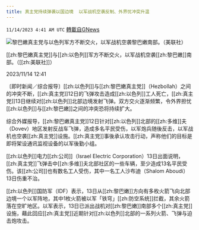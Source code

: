 ```yaml
---
title: 真主党持续弹袭以国边境  以军战机空袭反制、外界忧冲突升温
---
```

`11/14/2023 4:41 AM UTC` [轉載自GNews](https://gnews.org/articles/1974068)

![黎巴嫩真主党与以色列军方不断交火，以军战机空袭黎巴嫩南部。（美联社）](https://img.ltn.com.tw/Upload/news/600/2023/11/14/php2nbnLT.jpg "黎巴嫩真主党与以色列军方不断交火，以军战机空袭黎巴嫩南部。（美联社）")

[[zh:黎巴嫩真主党]]与[[zh:以色列]]军方不断交火，以军战机空袭[[zh:黎巴嫩]]南部。（[[zh:美联社]]）

2023/11/14 12:41

〔即时新闻／综合报导〕[[zh:以色列]]与[[zh:黎巴嫩真主党]]（Hezbollah）之间的冲突不断，[[zh:真主党]]12日的飞弹攻击造成[[zh:以色列]]工人死亡，[[zh:真主党]]13日继续对[[zh:以色列]]北部边境发射飞弹。双方交火逐渐频繁，令外界担忧[[zh:以色列]]与[[zh:黎巴嫩]]之间的冲突恐将持续扩大。

综合外媒报导，[[zh:黎巴嫩真主党]]12日针对[[zh:以色列]]北部的[[zh:多维]]夫（Dovev）地区发射反战车飞弹，造成多名平民受伤，以军炮兵随後反击，以军战机也空袭[[zh:真主党]]设施。[[zh:真主党]]事後承认攻击行动，声称他们的目标是即将架设通讯监视设备的以军後勤小组。

[[zh:以色列]]电力[[zh:公司]]（Israel Electric Corporation）13日出面说明，[[zh:真主党]]飞弹击中[[zh:多维]]夫北部社区的一些车辆，至少造成13名平民受伤。该[[zh:公司]]也有数名工人受伤，其中一名工人沙布迪（Shalom Aboudi）13日伤重不治。

[[zh:以色列]]国防军（IDF）表示，13日从[[zh:黎巴嫩]]方向有多枚火箭飞向北部边境一个以军阵地，其中1枚火箭被以军「铁穹」[[zh:防空系统]]拦截，其余火箭落在空旷地区。以军表示，13日已派出战机对[[zh:黎巴嫩]]南部多个[[zh:真主党]]设施，藉此回应[[zh:真主党]]近期针对[[zh:以色列]]北部的一系列火箭、飞弹与迫击炮攻击。
